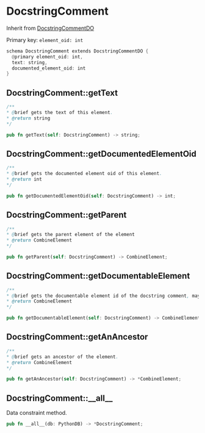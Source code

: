 # DocstringComment

Inherit from [DocstringCommentDO](./DocstringCommentDO.md)

Primary key: `element_oid: int`

```rust
schema DocstringComment extends DocstringCommentDO {
  @primary element_oid: int,
  text: string,
  documented_element_oid: int
}
```
## DocstringComment::getText

```java
/**
* @brief gets the text of this element.
* @return string
*/
```
```rust
pub fn getText(self: DocstringComment) -> string;
```
## DocstringComment::getDocumentedElementOid

```java
/**
* @brief gets the documented element oid of this element.
* @return int
*/
```
```rust
pub fn getDocumentedElementOid(self: DocstringComment) -> int;
```
## DocstringComment::getParent

```java
/**
* @brief gets the parent element of the element
* @return CombineElement 
*/
```
```rust
pub fn getParent(self: DocstringComment) -> CombineElement;
```
## DocstringComment::getDocumentableElement

```java
/**
* @brief gets the documentable element id of the docstring comment, maybe a callable, field, enumconstant, class or interface.
* @return CombineElement 
*/
```
```rust
pub fn getDocumentableElement(self: DocstringComment) -> CombineElement;
```
## DocstringComment::getAnAncestor

```java
/**
* @brief gets an ancestor of the element.
* @return CombineElement 
*/
```
```rust
pub fn getAnAncestor(self: DocstringComment) -> *CombineElement;
```
## DocstringComment::\_\_all\_\_

Data constraint method.

```rust
pub fn __all__(db: PythonDB) -> *DocstringComment;
```
